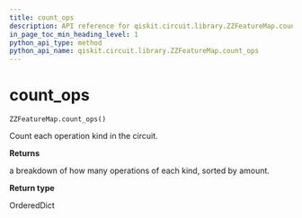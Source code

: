 ```yaml
---
title: count_ops
description: API reference for qiskit.circuit.library.ZZFeatureMap.count_ops
in_page_toc_min_heading_level: 1
python_api_type: method
python_api_name: qiskit.circuit.library.ZZFeatureMap.count_ops
---
```


# count\_ops

<span id="qiskit.circuit.library.ZZFeatureMap.count_ops" />

`ZZFeatureMap.count_ops()`

Count each operation kind in the circuit.

**Returns**

a breakdown of how many operations of each kind, sorted by amount.

**Return type**

OrderedDict

